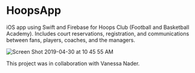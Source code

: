 # HoopsApp
iOS app using Swift and Firebase for Hoops Club (Football and Basketball Academy).
Includes court reservations, registration, and communications between fans, players, coaches, and the managers. 

![Screen Shot 2019-04-30 at 10 45 55 AM](https://user-images.githubusercontent.com/20921475/56982022-246be400-6b35-11e9-825d-c8781e349f9b.png)

This project was in collaboration with Vanessa Nader.
